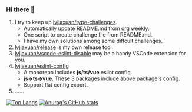 ### Hi there 👋

1. I try to keep up [lvjiaxuan/type-challenges](https://github.com/lvjiaxuan/type-challenges).
    - Automatically update README.md from [org](https://github.com/type-challenges/type-challenges) weekly.
    - One script to create challenge file from README.md.
    - I have my own solutions among some diffcult challenges.
2. [lvjiaxuan/release](https://github.com/lvjiaxuan/release) is my own release tool.
3. [lvjiaxuan/vscode-eslint-disable](https://github.com/lvjiaxuan/vscode-eslint-disable) may be a handy VSCode extension for you.
4. [lvjiaxuan/eslint-config](https://github.com/lvjiaxuan/eslint-config)
    - A monorepo includes **js/ts/vue** eslint config.
    - **js->ts->vue**. These 3 packages include above package's config.
    - Support flat config export.
6. ......

[![Top Langs](https://github-readme-stats.vercel.app/api/top-langs/?username=lvjiaxuan&theme=onedark)](https://github.com/anuraghazra/github-readme-stats)
[![Anurag's GitHub stats](https://github-readme-stats.vercel.app/api?username=lvjiaxuan&count_private=true&show_icons=true&theme=onedark&line_height=40)](https://github.com/anuraghazra/github-readme-stats)

<!--
**lvjiaxuan/lvjiaxuan** is a ✨ _special_ ✨ repository because its `README.md` (this file) appears on your GitHub profile.

Here are some ideas to get you started:

- 🔭 I’m currently working on ...
- 🌱 I’m currently learning ...
- 👯 I’m looking to collaborate on ...
- 🤔 I’m looking for help with ...
- 💬 Ask me about ...
- 📫 How to reach me: ...
- 😄 Pronouns: ...
- ⚡ Fun fact: ...
-->

